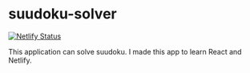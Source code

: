 # suudoku-solver
[![Netlify Status](https://api.netlify.com/api/v1/badges/eedab4db-ec20-43fa-8d22-cb0cf495c6c4/deploy-status)](https://app.netlify.com/sites/suudoku-solver/deploys)

This application can solve suudoku.
I made this app to learn React and Netlify.
